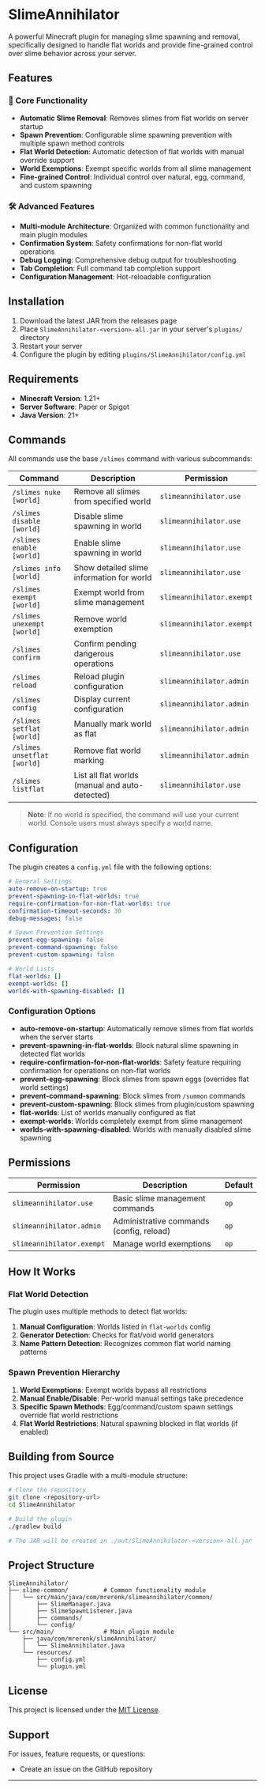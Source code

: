 # SlimeAnnihilator

A powerful Minecraft plugin for managing slime spawning and removal, specifically designed to handle flat worlds and provide fine-grained control over slime behavior across your server.

## Features

### 🎯 Core Functionality
- **Automatic Slime Removal**: Removes slimes from flat worlds on server startup
- **Spawn Prevention**: Configurable slime spawning prevention with multiple spawn method controls
- **Flat World Detection**: Automatic detection of flat worlds with manual override support
- **World Exemptions**: Exempt specific worlds from all slime management
- **Fine-grained Control**: Individual control over natural, egg, command, and custom spawning

### 🛠️ Advanced Features
- **Multi-module Architecture**: Organized with common functionality and main plugin modules
- **Confirmation System**: Safety confirmations for non-flat world operations
- **Debug Logging**: Comprehensive debug output for troubleshooting
- **Tab Completion**: Full command tab completion support
- **Configuration Management**: Hot-reloadable configuration

## Installation

1. Download the latest JAR from the releases page
2. Place `SlimeAnnihilator-<version>-all.jar` in your server's `plugins/` directory
3. Restart your server
4. Configure the plugin by editing `plugins/SlimeAnnihilator/config.yml`

## Requirements

- **Minecraft Version**: 1.21+
- **Server Software**: Paper or Spigot
- **Java Version**: 21+

## Commands

All commands use the base `/slimes` command with various subcommands:

| Command | Description | Permission |
|---------|-------------|------------|
| `/slimes nuke [world]` | Remove all slimes from specified world | `slimeannihilator.use` |
| `/slimes disable [world]` | Disable slime spawning in world | `slimeannihilator.use` |
| `/slimes enable [world]` | Enable slime spawning in world | `slimeannihilator.use` |
| `/slimes info [world]` | Show detailed slime information for world | `slimeannihilator.use` |
| `/slimes exempt [world]` | Exempt world from slime management | `slimeannihilator.exempt` |
| `/slimes unexempt [world]` | Remove world exemption | `slimeannihilator.exempt` |
| `/slimes confirm` | Confirm pending dangerous operations | `slimeannihilator.use` |
| `/slimes reload` | Reload plugin configuration | `slimeannihilator.admin` |
| `/slimes config` | Display current configuration | `slimeannihilator.admin` |
| `/slimes setflat [world]` | Manually mark world as flat | `slimeannihilator.admin` |
| `/slimes unsetflat [world]` | Remove flat world marking | `slimeannihilator.admin` |
| `/slimes listflat` | List all flat worlds (manual and auto-detected) | `slimeannihilator.use` |

> **Note**: If no world is specified, the command will use your current world. Console users must always specify a world name.

## Configuration

The plugin creates a `config.yml` file with the following options:

```yaml
# General Settings
auto-remove-on-startup: true
prevent-spawning-in-flat-worlds: true
require-confirmation-for-non-flat-worlds: true
confirmation-timeout-seconds: 30
debug-messages: false

# Spawn Prevention Settings
prevent-egg-spawning: false
prevent-command-spawning: false
prevent-custom-spawning: false

# World Lists
flat-worlds: []
exempt-worlds: []
worlds-with-spawning-disabled: []
```

### Configuration Options

- **auto-remove-on-startup**: Automatically remove slimes from flat worlds when the server starts
- **prevent-spawning-in-flat-worlds**: Block natural slime spawning in detected flat worlds
- **require-confirmation-for-non-flat-worlds**: Safety feature requiring confirmation for operations on non-flat worlds
- **prevent-egg-spawning**: Block slimes from spawn eggs (overrides flat world settings)
- **prevent-command-spawning**: Block slimes from `/summon` commands
- **prevent-custom-spawning**: Block slimes from plugin/custom spawning
- **flat-worlds**: List of worlds manually configured as flat
- **exempt-worlds**: Worlds completely exempt from slime management
- **worlds-with-spawning-disabled**: Worlds with manually disabled slime spawning

## Permissions

| Permission | Description | Default |
|------------|-------------|---------|
| `slimeannihilator.use` | Basic slime management commands | `op` |
| `slimeannihilator.admin` | Administrative commands (config, reload) | `op` |
| `slimeannihilator.exempt` | Manage world exemptions | `op` |

## How It Works

### Flat World Detection
The plugin uses multiple methods to detect flat worlds:
1. **Manual Configuration**: Worlds listed in `flat-worlds` config
2. **Generator Detection**: Checks for flat/void world generators
3. **Name Pattern Detection**: Recognizes common flat world naming patterns

### Spawn Prevention Hierarchy
1. **World Exemptions**: Exempt worlds bypass all restrictions
2. **Manual Enable/Disable**: Per-world manual settings take precedence
3. **Specific Spawn Methods**: Egg/command/custom spawn settings override flat world restrictions
4. **Flat World Restrictions**: Natural spawning blocked in flat worlds (if enabled)

## Building from Source

This project uses Gradle with a multi-module structure:

```bash
# Clone the repository
git clone <repository-url>
cd SlimeAnnihilator

# Build the plugin
./gradlew build

# The JAR will be created in ./out/SlimeAnnihilator-<version>-all.jar
```

## Project Structure

```
SlimeAnnihilator/
├── slime-common/          # Common functionality module
│   └── src/main/java/com/mrerenk/slimeannihilator/common/
│       ├── SlimeManager.java
│       ├── SlimeSpawnListener.java
│       ├── commands/
│       └── config/
└── src/main/              # Main plugin module
    ├── java/com/mrerenk/slimeAnnihilator/
    │   └── SlimeAnnihilator.java
    └── resources/
        ├── config.yml
        └── plugin.yml
```

## License

This project is licensed under the [MIT License](LICENSE).

## Support

For issues, feature requests, or questions:
- Create an issue on the GitHub repository

---
